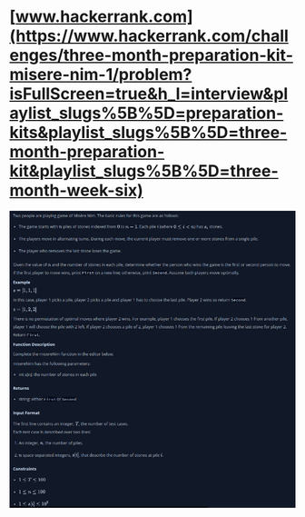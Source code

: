 # [www.hackerrank.com](https://www.hackerrank.com/challenges/three-month-preparation-kit-misere-nim-1/problem?isFullScreen=true&h_l=interview&playlist_slugs%5B%5D=preparation-kits&playlist_slugs%5B%5D=three-month-preparation-kit&playlist_slugs%5B%5D=three-month-week-six)

![](/readme.png )
